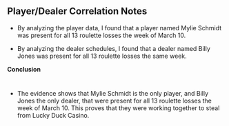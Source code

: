 **Player/Dealer Correlation Notes**
---
* By analyzing the player data, I found that a player named Mylie Schmidt was present for all 13 roulette losses the week of March 10.

* By analyzing the dealer schedules, I found that a dealer named Billy Jones was present for all 13 roulette losses the same week.

**Conclusion**
#
* The evidence shows that Mylie Schmidt is the only player, and Billy Jones the only dealer, that were present for all 13 roulette losses the week of March 10. This proves that they were working together to steal from Lucky Duck Casino.
